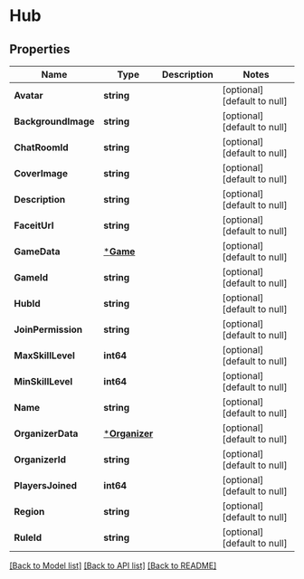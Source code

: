 # Hub

## Properties
Name | Type | Description | Notes
------------ | ------------- | ------------- | -------------
**Avatar** | **string** |  | [optional] [default to null]
**BackgroundImage** | **string** |  | [optional] [default to null]
**ChatRoomId** | **string** |  | [optional] [default to null]
**CoverImage** | **string** |  | [optional] [default to null]
**Description** | **string** |  | [optional] [default to null]
**FaceitUrl** | **string** |  | [optional] [default to null]
**GameData** | [***Game**](Game.md) |  | [optional] [default to null]
**GameId** | **string** |  | [optional] [default to null]
**HubId** | **string** |  | [optional] [default to null]
**JoinPermission** | **string** |  | [optional] [default to null]
**MaxSkillLevel** | **int64** |  | [optional] [default to null]
**MinSkillLevel** | **int64** |  | [optional] [default to null]
**Name** | **string** |  | [optional] [default to null]
**OrganizerData** | [***Organizer**](Organizer.md) |  | [optional] [default to null]
**OrganizerId** | **string** |  | [optional] [default to null]
**PlayersJoined** | **int64** |  | [optional] [default to null]
**Region** | **string** |  | [optional] [default to null]
**RuleId** | **string** |  | [optional] [default to null]

[[Back to Model list]](../README.md#documentation-for-models) [[Back to API list]](../README.md#documentation-for-api-endpoints) [[Back to README]](../README.md)

